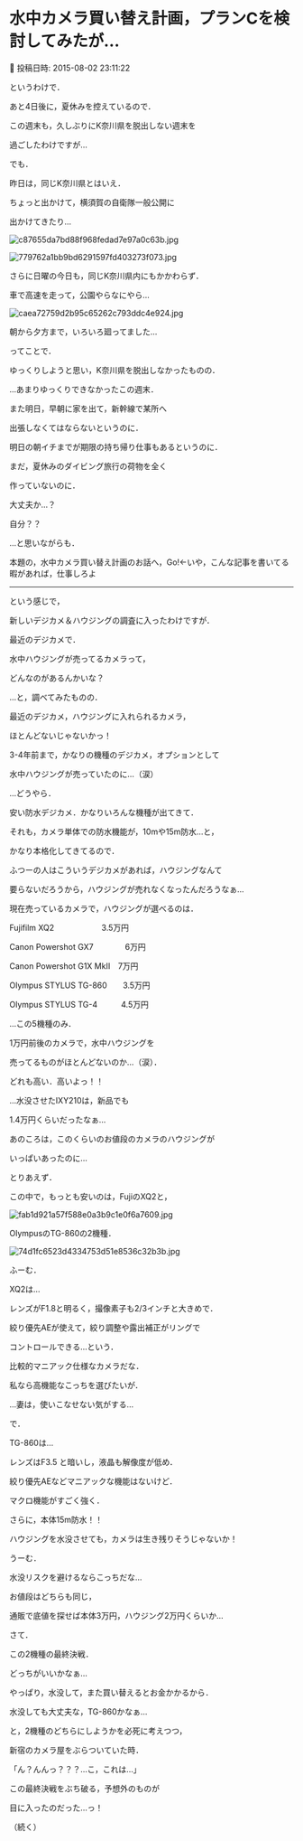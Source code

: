 # 水中カメラ買い替え計画，プランCを検討してみたが…

📅 投稿日時: 2015-08-02 23:11:22

というわけで．


あと4日後に，夏休みを控えているので．


この週末も，久しぶりにK奈川県を脱出しない週末を


過ごしたわけですが…


でも．


昨日は，同じK奈川県とはいえ．


ちょっと出かけて，横須賀の自衛隊一般公開に


出かけてきたり…




![c87655da7bd88f968fedad7e97a0c63b.jpg](images/c87655da7bd88f968fedad7e97a0c63b.jpg)









![779762a1bb9bd6291597fd403273f073.jpg](images/779762a1bb9bd6291597fd403273f073.jpg)







さらに日曜の今日も，同じK奈川県内にもかかわらず．


車で高速を走って，公園やらなにやら…




![caea72759d2b95c65262c793ddc4e924.jpg](images/caea72759d2b95c65262c793ddc4e924.jpg)




朝から夕方まで，いろいろ廻ってました…





ってことで．


ゆっくりしようと思い，K奈川県を脱出しなかったものの．


…あまりゆっくりできなかったこの週末．


また明日，早朝に家を出て，新幹線で某所へ


出張しなくてはならないというのに．


明日の朝イチまでが期限の持ち帰り仕事もあるというのに．


まだ，夏休みのダイビング旅行の荷物を全く


作っていないのに．


大丈夫か…？


自分？？





…と思いながらも．


本題の，水中カメラ買い替え計画のお話へ，Go!←いや，こんな記事を書いてる暇があれば，仕事しろよ





---





という感じで，


新しいデジカメ＆ハウジングの調査に入ったわけですが．





最近のデジカメで．


水中ハウジングが売ってるカメラって，


どんなのがあるんかいな？


…と，調べてみたものの．





最近のデジカメ，ハウジングに入れられるカメラ，


ほとんどないじゃないかっ！


3-4年前まで，かなりの機種のデジカメ，オプションとして


水中ハウジングが売っていたのに…（涙）





…どうやら．


安い防水デジカメ．かなりいろんな機種が出てきて．


それも，カメラ単体での防水機能が，10mや15m防水…と，


かなり本格化してきてるので．


ふつーの人はこういうデジカメがあれば，ハウジングなんて


要らないだろうから，ハウジングが売れなくなったんだろうなぁ…





現在売っているカメラで，ハウジングが選べるのは．





Fujifilm XQ2　　　　　　3.5万円　


Canon Powershot GX7　　　　6万円


Canon Powershot G1X MkII　7万円


Olympus STYLUS TG-860　　3.5万円


Olympus STYLUS TG-4　　　4.5万円





…この5機種のみ．


1万円前後のカメラで，水中ハウジングを


売ってるものがほとんどないのか…（涙）．


どれも高い．高いよっ！！





…水没させたIXY210は，新品でも


1.4万円くらいだったなぁ…


あのころは，このくらいのお値段のカメラのハウジングが


いっぱいあったのに…





とりあえず．


この中で，もっとも安いのは，FujiのXQ2と，




![fab1d921a57f588e0a3b9c1e0f6a7609.jpg](images/fab1d921a57f588e0a3b9c1e0f6a7609.jpg)







OlympusのTG-860の2機種．




![74d1fc6523d4334753d51e8536c32b3b.jpg](images/74d1fc6523d4334753d51e8536c32b3b.jpg)







ふーむ．


XQ2は…


レンズがF1.8と明るく，撮像素子も2/3インチと大きめで．


絞り優先AEが使えて，絞り調整や露出補正がリングで


コントロールできる…という．


比較的マニアック仕様なカメラだな．


私なら高機能なこっちを選びたいが．


…妻は，使いこなせない気がする…





で．


TG-860は…


レンズはF3.5 と暗いし，液晶も解像度が低め．


絞り優先AEなどマニアックな機能はないけど．


マクロ機能がすごく強く．


さらに，本体15m防水！！


ハウジングを水没させても，カメラは生き残りそうじゃないか！


うーむ．


水没リスクを避けるならこっちだな…





お値段はどちらも同じ，


通販で底値を探せば本体3万円，ハウジング2万円くらいか…





さて．


この2機種の最終決戦．


どっちがいいかなぁ…


やっぱり，水没して，また買い替えるとお金かかるから．


水没しても大丈夫な，TG-860かなぁ…





と，2機種のどちらにしようかを必死に考えつつ，


新宿のカメラ屋をぶらついていた時．





「ん？んんっ？？？…こ，これは…」





この最終決戦をぶち破る，予想外のものが


目に入ったのだった…っ！


（続く）
